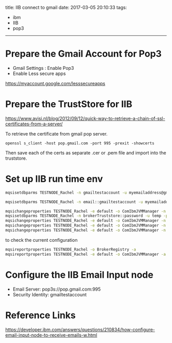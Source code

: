 title: IIB connect to gmail
date: 2017-03-05 20:10:33
tags:
- ibm
- IIB
- pop3
---

# Prepare the Gmail Account for Pop3

* Gmail Settings :  Enable Pop3
* Enable Less secure apps

 https://myaccount.google.com/lesssecureapps

# Prepare the TrustStore for IIB


https://www.avisi.nl/blog/2012/09/12/quick-way-to-retrieve-a-chain-of-ssl-certificates-from-a-server/

To retrieve the certificate from gmail pop server.

```shell
openssl s_client -host pop.gmail.com -port 995 -prexit -showcerts

```

Then save each of the certs as separate .cer or .pem file and import into the truststore.


# Set up IIB run time env

```cmd
mqsisetdbparms TESTNODE_Rachel -n gmailtestaccount -u myemailaddress@gmail.com -p mygmailpassword

mqsisetdbparms TESTNODE_Rachel -n email::gmailtestaccount -u myemailaddress@gmail.com -p mygmailpassword
```

```cmd
mqsichangeproperties TESTNODE_Rachel -e default -o ComIbmJVMManager -n truststoreFile -v "D:\temp\certs\localhost.truststore.jks"
mqsisetdbparms TESTNODE_Rachel -n brokerTruststore::password -u temp -p mytruststorepassword
mqsichangeproperties TESTNODE_Rachel -e default -o ComIbmJVMManager -n truststorePass -v "brokerTruststore::password"
mqsichangeproperties TESTNODE_Rachel -e default -o ComIbmJVMManager -n truststoreType -v JKS
mqsichangeproperties TESTNODE_Rachel -e default -o ComIbmJVMManager -n jvmSystemProperty -v "-Dmail.smtp.auth.enable=true -Dmail.smtp.starttls.enable=true"
```

to check the current configuration
```cmd
mqsireportproperties TESTNODE_Rachel -o BrokerRegistry -a
mqsireportproperties TESTNODE_Rachel -e default -o ComIbmJVMManager -a
```


# Configure the IIB Email Input node

* Email Server: pop3s://pop.gmail.com:995
* Security Identity: gmailtestaccount


# Reference Links

https://developer.ibm.com/answers/questions/210834/how-configure-email-input-node-to-receive-emails-w.html
